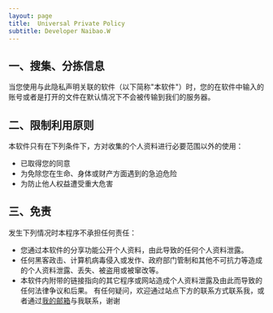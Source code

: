 ```yaml
---
layout: page
title:  Universal Private Policy
subtitle: Developer Naibao.W
---
```


##  一、搜集、分拣信息

当您使用与此隐私声明关联的软件（以下简称"本软件"）时，您的在软件中输入的账号或者是打开的文件在默认情况下不会被传输到我们的服务器。

##  二、限制利用原则

 本软件只有在下列条件下，方对收集的个人资料进行必要范围以外的使用：

 * 已取得您的同意
 * 为免除您在生命、身体或财产方面遇到的急迫危险
 * 为防止他人权益遭受重大危害

##  三、免责

发生下列情况时本程序不承担任何责任：

* 您通过本软件的分享功能公开个人资料，由此导致的任何个人资料泄露。
* 任何黑客政击、计算机病毒侵入或发作、政府部门管制和其他不可抗力等造成的个人资料泄露、丢失、被盗用或被窜改等。
* 本软件内附带的链接指向的其它程序或网站造成个人资料泄露及由此而导致的任何法律争议和后果。
有任何疑问，欢迎通过站点下方的联系方式联系我，或者通过[我的邮箱](naibaoofficial@163.com)与我联系，谢谢
